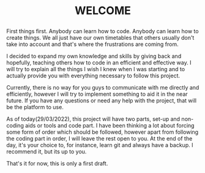 # <p align="center">WELCOME

First things first. Anybody can learn how to code. Anybody can learn how to
create things. We all just have our own timetables that others usually don't
take into account and that's where the frustrations are coming from.

I decided to expand my own knowledge and skills by giving back and hopefully,
teaching others how to code in an efficient and effective way. I will try
to explain all the things I wish I knew when I was starting and to actually
provide you with everything necessary to follow this project. 

Currently, there is no way for you guys to communicate with me directly and
efficiently, however I will try to implement something to aid it in the near
future. If you have any questions or need any help with the project, that
will be the platform to use.

As of today(29/03/2022), this project will have two parts, set-up and 
non-coding aids or tools and code part. I have been thinking a lot about
 forcing some form of order which should be followed, however apart from
following the coding part in order, I will leave the rest open to you. 
At the end of the day, it's your choice to, for instance, learn git and 
always have a backup. I recommend it, but its up to you.

That's it for now, this is only a first draft. 